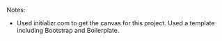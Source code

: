 Notes:
- Used initializr.com to get the canvas for this project. Used a template including Bootstrap and Boilerplate.